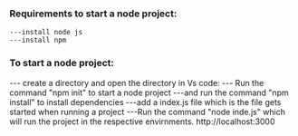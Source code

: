### Requirements to  start a node project:
    
    ---install node js
    ---install npm
### To start a node project:
 --- create a directory and open the directory in Vs code:
 --- Run the command "npm init" to start a node project
 ---and run the command "npm install" to install dependencies
 ---add a index.js file which is the file gets started when running a project
 ---Run the command "node inde.js" which will run the project in the respective envirnments.
   http://localhost:3000
